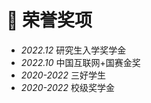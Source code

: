 <span class='anchor' id='-ryjx'></span>
# 🏅 荣誉奖项
- *2022.12*   研究生入学奖学金  
- *2022.10*   中国互联网+国赛金奖 
- *2020-2022*   三好学生
- *2020-2022*   校级奖学金
